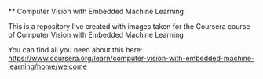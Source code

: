 ** Computer Vision with Embedded Machine Learning

This is a repository I've created with images taken for the Coursera course of Computer Vision with Embedded Machine Learning

You can find all you need about this here:
https://www.coursera.org/learn/computer-vision-with-embedded-machine-learning/home/welcome

